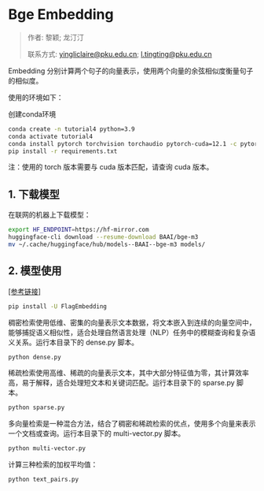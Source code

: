 # Bge Embedding

> 作者: 黎颖; 龙汀汀
>
> 联系方式: yingliclaire@pku.edu.cn;   l.tingting@pku.edu.cn

Embedding 分别计算两个句子的向量表示，使用两个向量的余弦相似度衡量句子的相似度。

使用的环境如下：

创建conda环境

```bash
conda create -n tutorial4 python=3.9
conda activate tutorial4
conda install pytorch torchvision torchaudio pytorch-cuda=12.1 -c pytorch -c nvidia
pip install -r requirements.txt
```

注：使用的 torch 版本需要与 cuda 版本匹配，请查询 cuda 版本。

## 1. 下载模型

在联网的机器上下载模型：

```bash
export HF_ENDPOINT=https://hf-mirror.com
huggingface-cli download --resume-download BAAI/bge-m3
mv ~/.cache/huggingface/hub/models--BAAI--bge-m3 models/
```

## 2. 模型使用

[[参考链接]](https://huggingface.co/BAAI/bge-m3)

```bash
pip install -U FlagEmbedding
```

稠密检索使用低维、密集的向量表示文本数据，将文本嵌入到连续的向量空间中，能够捕捉语义相似性，适合处理自然语言处理（NLP）任务中的模糊查询和复杂语义关系。运行本目录下的 dense.py 脚本。
```bash
python dense.py
```


稀疏检索使用高维、稀疏的向量表示文本，其中大部分特征值为零，其计算效率高，易于解释，适合处理短文本和关键词匹配。运行本目录下的 sparse.py 脚本。
```bash
python sparse.py
```


多向量检索是一种混合方法，结合了稠密和稀疏检索的优点，使用多个向量来表示一个文档或查询。运行本目录下的 multi-vector.py 脚本。
```bash
python multi-vector.py
```

计算三种检索的加权平均值：
```bash
python text_pairs.py
```